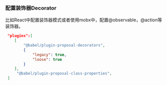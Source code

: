 
### 配置装饰器Decorator

比如React中配置装饰器模式或者使用mobx中，配置@observable，@action等装饰器。
````json
 "plugins":[
    [
        "@babel/plugin-proposal-decorators",
        {
            "legacy": true,
            "loose": true
        }
    ],
     "@babel/plugin-proposal-class-properties",
 ]
 
````
